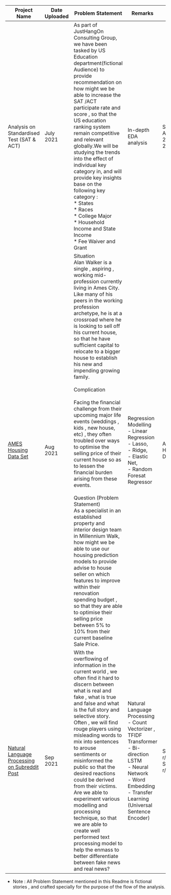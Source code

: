 | Project Name | Date Uploaded | Problem Statement | Remarks | Dataset |
|---|---|---|---|---|
| Analysis on Standardised Test (SAT & ACT) | July 2021 | As part of JustHangOn Consulting Group, we have been tasked by US Education department(fictional Audience) to provide recommendation on how might we be able to increase the SAT /ACT participate rate and score , so that the US education ranking system remain competitive and relevant globally.We will be studying the trends into the effect of individual key category in, and will provide key insights base on the following key category :<br>* States<br>* Races<br>* College Major<br>* Household Income and State Income<br>* Fee Waiver and Grant | In-depth EDA analysis | SAT and ACT Score 2018 , 2019 |
| [AMES Housing Data Set](https://github.com/86lekwenshiung/GA-Data-Science-Immersive-Projects/blob/main/AMES%20Housing%20Price%20Prediction(P2)/AMES%20Housing%20Datasets.ipynb) | Aug 2021 | Situation<br>Alan Walker is a single , aspiring , working mid-profession currently living in Ames City. Like many of his peers in the working profession archetype, he is at a crossroad where he is looking to sell off his current house, so that he have sufficient capital to relocate to a bigger house to establish his new and impending growing family.<br><br>Complication<br><br>Facing the financial challenge from their upcoming major life events (weddings , kids , new house, etc) , they often troubled over ways to optimise the selling price of their current house so as to lessen the financial burden arising from these events.<br><br>Question (Problem Statement)<br>As a specialist in an established property and interior design team in Millennium Walk, how might we be able to use our housing prediction models to provide advise to house seller on which features to improve within their renovation spending budget , so that they are able to optimise their selling price between 5% to 10% from their current baseline Sale Price. | Regression Modelling<br>- Linear Regression<br>- Lasso,<br>- Ridge,<br>- Elastic Net,<br>- Random Foresat Regressor | AMES Housing Dataset |
| [Natural Language Processing on Subreddit Post](https://github.com/86lekwenshiung/GA-Data-Science-Immersive-Projects/blob/main/Natural_Language_Processing_with_Reddit_Post.ipynb) | Sep 2021 | With the overflowing of information in the current world , we often find it hard to discern between what is real and fake , what is true and false and what is the full story and selective story. Often , we will find rouge players using misleading words to mix into sentences to arouse sentiments or misinformed the public so that the desired reactions could be derived from their victims. Are we able to experiment various modelling and processing technique, so that we are able to create well performed text processing model to help the enmass to better differentiate between fake news and real news?  | Natural Language Processing<br>- Count Vectorizer , TFIDF Transformer<br>- Bi-direction LSTM<br>- Neural Network<br>- Word Embedding <br>- Transfer Learning (Universal Sentence Encoder) | Subreddit : r/fakenews<br>Subreddit : r/worldnews |

* Note : All Problem Statement mentioned in this Readme is fictional stories , and crafted specially for the purpose of the flow of the analysis.
